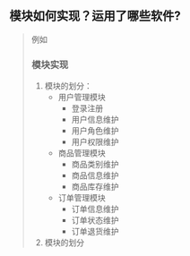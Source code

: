 ## 模块如何实现？运用了哪些软件?
> 例如
>### 模块实现
>1. 模块的划分：
>    - 用户管理模块
>        - 登录注册
>        - 用户信息维护
>        - 用户角色维护
>        - 用户权限维护
>    - 商品管理模块
>        - 商品类别维护
>        - 商品信息维护
>        - 商品库存维护
>    - 订单管理模块
>        - 订单信息维护
>        - 订单状态维护
>        - 订单退货维护
>2. 模块的划分
>
